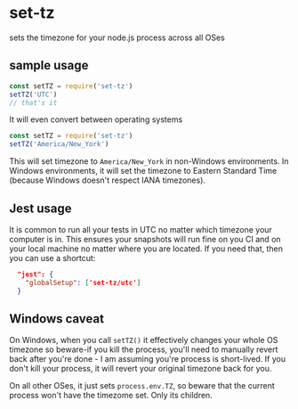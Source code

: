 # set-tz

sets the timezone for your node.js process across all OSes

## sample usage

```javascript
const setTZ = require('set-tz')
setTZ('UTC')
// that's it
```

It will even convert between operating systems

```javascript
const setTZ = require('set-tz')
setTZ('America/New_York')
```

This will set timezone to `America/New_York` in non-Windows environments.
In Windows environments, it will set the timezone to Eastern Standard Time (because Windows doesn't respect IANA timezones).

## Jest usage

It is common to run all your tests in UTC no matter which timezone your computer is in. This ensures your snapshots will run fine on you CI and on your local machine no matter where you are located. If you need that, then you can use a shortcut:

```json
  "jest": {
    "globalSetup": ['set-tz/utc']
  }
```

## Windows caveat

On Windows, when you call `setTZ()` it effectively changes your whole OS timezone so beware-if you kill the process, you'll need to manually revert back after you're done - I am assuming you're process is short-lived. If you don't kill your process, it will revert your original timezone back for you.

On all other OSes, it just sets `process.env.TZ`, so beware that the current process won't have the timezome set. Only its children.
